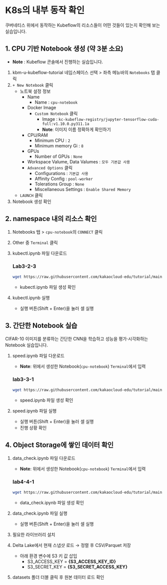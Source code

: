# K8s의 내부 동작 확인

쿠버네티스 위에서 동작하는 Kubeflow의 리소스들이 어떤 것들이 있는지 확인해 보는 실습입니다.

## 1. CPU 기반 Notebook 생성 (약 3분 소요)

- **Note** : Kubeflow 콘솔에서 진행하는 실습입니다.
1. kbm-u-kubeflow-tutorial 네임스페이스 선택 > 좌측 메뉴바의 `Notebooks` 탭 클릭
2. `+ New Notebook` 클릭
    - 노트북 설정 정보
        - Name
            - Name : `cpu-notebook`
        - Docker Image
            - `Custom Notebook` 클릭
                - Image : `kc-kubeflow-registry/jupyter-tensorflow-cuda-full:v1.10.0.py311.1a`
                - **Note**: 이미지 이름 정확하게 확인하기
        - CPU/RAM
            - Minimum CPU : `2`
            - Minimum memory Gi : `8`
        - GPUs
            - Number of GPUs : `None`
        - Workspace Valume, Data Valumes : `모두 기본값 사용`
        - `Advanced Options` 클릭
            - Configurations : `기본값 사용`
            - Affinity Config : `pool-worker`
            - Tolerations Group : `None`
            - Miscellaneous Settings : `Enable Shared Memory`
    - `LAUNCH` 클릭
3. Notebook 생성 확인

## 2. namespace 내의 리소스 확인

1. Notebooks 탭 > `cpu-notebook`의 `CONNECT` 클릭
2. Other 중 `Terminal` 클릭
3. kubectl.ipynb 파일 다운로드
    
    ### **Lab3-2-3**
    
    ```bash
    wget https://raw.githubusercontent.com/kakaocloud-edu/tutorial/main/DataAnalyzeCourse/src/day3/Lab03/kubectl.ipynb
    
    ```
    
    - kubectl.ipynb 파일 생성 확인
4.  kubectl.ipynb 실행 
    - 실행 버튼(Shift + Enter)을 눌러 셀 실행


## 3. 간단한 Notebook 실습

CIFAR-10 이미지를 분류하는 간단한 CNN을 학습하고 성능을 평가·시각화하는 Notebook 실습입니다.

1. speed.ipynb 파일 다운로드
    - **Note**: 위에서 생성한 Notebook(`cpu-notebook`) `Terminal`에서 입력
    
    ### **lab3-3-1**
    
    ```bash
    wget https://raw.githubusercontent.com/kakaocloud-edu/tutorial/main/DataAnalyzeCourse/src/day3/Lab03/speed.ipynb
    ```
    
    - speed.ipynb 파일 생성 확인
2. speed.ipynb 파일 실행
    - 실행 버튼(Shift + Enter)을 눌러 셀 실행
    - 진행 상황 확인

## 4. Object Storage에 쌓인 데이터 확인

1. data_check.ipynb 파일 다운로드
    - **Note**: 위에서 생성한 Notebook(`cpu-notebook`) `Terminal`에서 입력
    
    ### **lab4-4-1**
    
    ```bash
    wget https://raw.githubusercontent.com/kakaocloud-edu/tutorial/main/DataAnalyzeCourse/src/day3/Lab03/data_check.ipynb
    ```
    
    - data_check.ipynb 파일 생성 확인
2. data_check.ipynb 파일 실행
    - 실행 버튼(Shift + Enter)을 눌러 셀 실행
3. 필요한 라이브러리 설치
4. Delta Lake에서 현재 스냅샷 로드 → 정렬 후 CSV/Parquet 저장
    - 아래 환경 변수에 S3 키 값 삽입
        - S3_ACCESS_KEY = **{S3_ACCESS_KEY_ID}**
        - S3_SECRET_KEY = **{S3_SECRET_ACCESS_KEY}**
5. datasets 폴더 더블 클릭 후 원본 데이터 로드 확인
